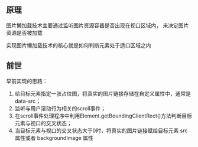 ## 原理
图片懒加载技术主要通过监听图片资源容器是否出现在视口区域内，
来决定图片资源是否被加载

实现图片懒加载技术的核心就是如何判断元素处于适口区域之内

## 前世
早前实现的思路：
1. 给目标元素指定一张占位图，将真实的图片链接存储在自定义属性中，通常是data-src；
2. 监听与用户滚动行为相关的scroll事件；
3. 在scroll事件处理程序中利用Element.getBoundingClientRect()方法判断目标元素与视口的交叉状态；
4. 当目标元素与视口的交叉状态大于0时，将真实的图片链接赋给目标元素 src 属性或者 backgroundImage 属性